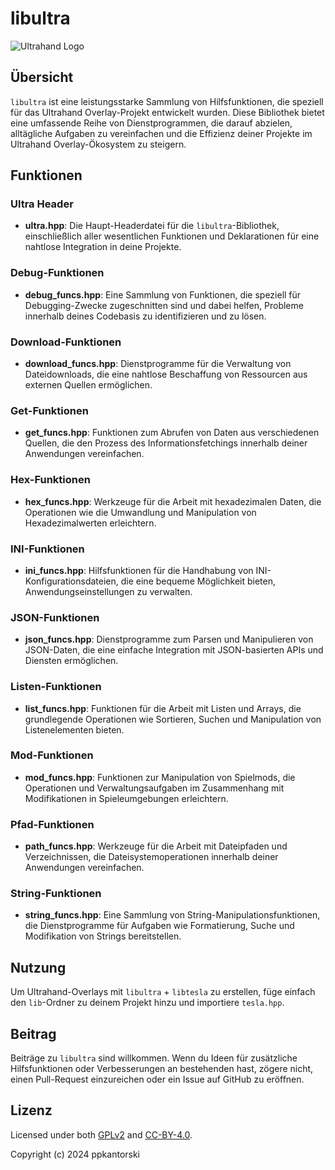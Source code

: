 # libultra

![Ultrahand Logo](https://github.com/ppkantorski/Ultrahand-Overlay/blob/main/.pics/ultrahand.png)

## Übersicht

`libultra` ist eine leistungsstarke Sammlung von Hilfsfunktionen, die speziell für das Ultrahand Overlay-Projekt entwickelt wurden. Diese Bibliothek bietet eine umfassende Reihe von Dienstprogrammen, die darauf abzielen, alltägliche Aufgaben zu vereinfachen und die Effizienz deiner Projekte im Ultrahand Overlay-Ökosystem zu steigern.

## Funktionen

### Ultra Header

- **ultra.hpp**: Die Haupt-Headerdatei für die `libultra`-Bibliothek, einschließlich aller wesentlichen Funktionen und Deklarationen für eine nahtlose Integration in deine Projekte.

### Debug-Funktionen

- **debug_funcs.hpp**: Eine Sammlung von Funktionen, die speziell für Debugging-Zwecke zugeschnitten sind und dabei helfen, Probleme innerhalb deines Codebasis zu identifizieren und zu lösen.

### Download-Funktionen

- **download_funcs.hpp**: Dienstprogramme für die Verwaltung von Dateidownloads, die eine nahtlose Beschaffung von Ressourcen aus externen Quellen ermöglichen.

### Get-Funktionen

- **get_funcs.hpp**: Funktionen zum Abrufen von Daten aus verschiedenen Quellen, die den Prozess des Informationsfetchings innerhalb deiner Anwendungen vereinfachen.

### Hex-Funktionen

- **hex_funcs.hpp**: Werkzeuge für die Arbeit mit hexadezimalen Daten, die Operationen wie die Umwandlung und Manipulation von Hexadezimalwerten erleichtern.

### INI-Funktionen

- **ini_funcs.hpp**: Hilfsfunktionen für die Handhabung von INI-Konfigurationsdateien, die eine bequeme Möglichkeit bieten, Anwendungseinstellungen zu verwalten.

### JSON-Funktionen

- **json_funcs.hpp**: Dienstprogramme zum Parsen und Manipulieren von JSON-Daten, die eine einfache Integration mit JSON-basierten APIs und Diensten ermöglichen.

### Listen-Funktionen

- **list_funcs.hpp**: Funktionen für die Arbeit mit Listen und Arrays, die grundlegende Operationen wie Sortieren, Suchen und Manipulation von Listenelementen bieten.

### Mod-Funktionen

- **mod_funcs.hpp**: Funktionen zur Manipulation von Spielmods, die Operationen und Verwaltungsaufgaben im Zusammenhang mit Modifikationen in Spieleumgebungen erleichtern.

### Pfad-Funktionen

- **path_funcs.hpp**: Werkzeuge für die Arbeit mit Dateipfaden und Verzeichnissen, die Dateisystemoperationen innerhalb deiner Anwendungen vereinfachen.

### String-Funktionen

- **string_funcs.hpp**: Eine Sammlung von String-Manipulationsfunktionen, die Dienstprogramme für Aufgaben wie Formatierung, Suche und Modifikation von Strings bereitstellen.

## Nutzung

Um Ultrahand-Overlays mit `libultra` + `libtesla` zu erstellen, füge einfach den `lib`-Ordner zu deinem Projekt hinzu und importiere `tesla.hpp`.

## Beitrag

Beiträge zu `libultra` sind willkommen. Wenn du Ideen für zusätzliche Hilfsfunktionen oder Verbesserungen an bestehenden hast, zögere nicht, einen Pull-Request einzureichen oder ein Issue auf GitHub zu eröffnen.

## Lizenz

Licensed under both [GPLv2](LICENSE) and [CC-BY-4.0](SUB_LICENSE).

Copyright (c) 2024 ppkantorski